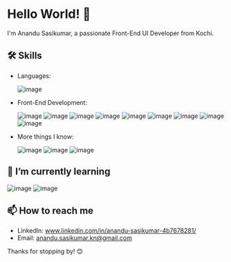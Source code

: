 # Hello World! 👋

I'm Anandu Sasikumar, a passionate Front-End UI Developer from Kochi.

## 🛠️ Skills

- Languages:
  
   ![image](https://github.com/Anandu-Sasikumar/Anandu-Sasikumar/assets/144160165/cb299fbe-9723-4ca7-93bb-3f83021c75bd)

- Front-End Development:

   ![image](https://github.com/Anandu-Sasikumar/Anandu-Sasikumar/assets/144160165/651e286d-349e-4056-8943-c552f8e33a52) ![image](https://github.com/Anandu-Sasikumar/Anandu-Sasikumar/assets/144160165/3a8793b7-e625-467a-af85-6bd82a60361b) ![image](https://github.com/Anandu-Sasikumar/Anandu-Sasikumar/assets/144160165/4d01615d-8dfa-4cf6-a8cd-28aefdc6b67a) ![image](https://github.com/Anandu-Sasikumar/Anandu-Sasikumar/assets/144160165/5ee45e30-88f0-4c4c-8cac-eaa8901d8449) ![image](https://github.com/Anandu-Sasikumar/Anandu-Sasikumar/assets/144160165/eb6a34a9-e6c8-45cc-a193-92f72c27f01f) ![image](https://github.com/Anandu-Sasikumar/Anandu-Sasikumar/assets/144160165/1e783fa5-22d7-426a-b996-05e049a70699) ![image](https://github.com/Anandu-Sasikumar/Anandu-Sasikumar/assets/144160165/fa24138a-6a97-4846-b447-2316b633870d) ![image](https://github.com/Anandu-Sasikumar/Anandu-Sasikumar/assets/144160165/4179d1fa-453c-470e-93f6-9a1efe73f818) ![image](https://github.com/Anandu-Sasikumar/Anandu-Sasikumar/assets/144160165/20ee00bd-8dbf-4505-8571-7017bec63dd1)

- More things I know:

  ![image](https://github.com/Anandu-Sasikumar/Anandu-Sasikumar/assets/144160165/61f68b82-d8b2-4396-bcc3-baa00c196a7c) ![image](https://github.com/Anandu-Sasikumar/Anandu-Sasikumar/assets/144160165/45b76828-a1e2-4252-b82b-d1d2e081f66d) ![image](https://github.com/Anandu-Sasikumar/Anandu-Sasikumar/assets/144160165/6e41be5e-ed41-498b-9a23-e7bf388a58a5)


## 📝 I’m currently learning

   ![image](https://github.com/Anandu-Sasikumar/Anandu-Sasikumar/assets/144160165/417efba3-8785-4e7e-a5dc-e4850a748b28) ![image](https://github.com/Anandu-Sasikumar/Anandu-Sasikumar/assets/144160165/1a03ba9c-a683-4f41-a87c-7a25a47b0076)


## 📫 How to reach me

- LinkedIn: www.linkedin.com/in/anandu-sasikumar-4b7678281/
- Email: anandu.sasikumar.kn@gmail.com


Thanks for stopping by! 😊

